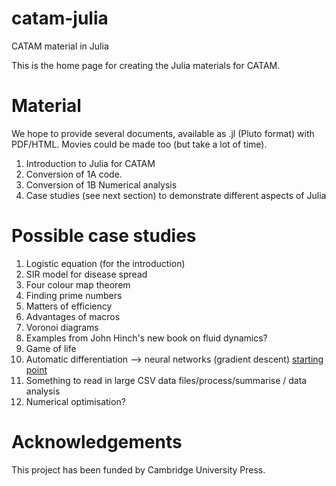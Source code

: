 # catam-julia
CATAM material in Julia

This is the home page for creating the Julia materials for CATAM.


# Material

We hope to provide several documents, available as .jl (Pluto format) with PDF/HTML.  Movies could be made too (but take a lot of time).


1. Introduction to Julia for CATAM
2. Conversion of 1A code.
3. Conversion of 1B Numerical analysis
4. Case studies (see next section) to demonstrate different aspects of Julia

# Possible case studies

1. Logistic equation (for the introduction)
2. SIR model for disease spread
3. Four colour map theorem
4. Finding prime numbers
5. Matters of efficiency
6. Advantages of macros
7. Voronoi diagrams
8. Examples from John Hinch's new book on fluid dynamics?
9. Game of life
10. Automatic differentiation --> neural networks (gradient descent) [starting point](https://www.youtube.com/watch?v=vAp6nUMrKYg)
11. Something to read in large CSV data files/process/summarise / data analysis
12. Numerical optimisation?

# Acknowledgements

This project has been funded by Cambridge University Press.
